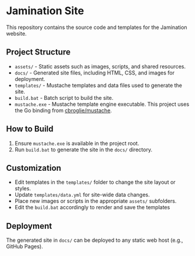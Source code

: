 # Jamination Site

This repository contains the source code and templates for the Jamination website.

## Project Structure

- `assets/` - Static assets such as images, scripts, and shared resources.
- `docs/` - Generated site files, including HTML, CSS, and images for deployment.
- `templates/` - Mustache templates and data files used to generate the site.
- `build.bat` - Batch script to build the site.
- `mustache.exe` - Mustache template engine executable. This project uses the Go binding from [cbroglie/mustache](https://github.com/cbroglie/mustache).

## How to Build

1. Ensure `mustache.exe` is available in the project root.
2. Run `build.bat` to generate the site in the `docs/` directory.

## Customization

- Edit templates in the `templates/` folder to change the site layout or styles.
- Update `templates/data.yml` for site-wide data changes.
- Place new images or scripts in the appropriate `assets/` subfolders.
- Edit the `build.bat` accordingly to render and save the templates

## Deployment

The generated site in `docs/` can be deployed to any static web host (e.g., GitHub Pages).
